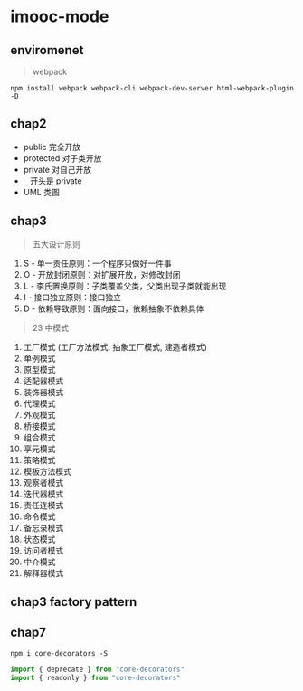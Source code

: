 # imooc-mode

## enviromenet

> webpack

```console
npm install webpack webpack-cli webpack-dev-server html-webpack-plugin -D
```

## chap2

- public 完全开放
- protected 对子类开放
- private 对自己开放
- `_` 开头是 private
- UML 类图

## chap3

> 五大设计原则

1. S - 单一责任原则：一个程序只做好一件事
2. O - 开放封闭原则：对扩展开放，对修改封闭
3. L - 李氏置换原则：子类覆盖父类，父类出现子类就能出现
4. I - 接口独立原则：接口独立
5. D - 依赖导致原则：面向接口，依赖抽象不依赖具体

> 23 中模式

1. 工厂模式 (工厂方法模式, 抽象工厂模式, 建造者模式)
2. 单例模式
3. 原型模式
4. 适配器模式
5. 装饰器模式
6. 代理模式
7. 外观模式
8. 桥接模式
9. 组合模式
10. 享元模式
11. 策略模式
12. 模板方法模式
13. 观察者模式
14. 迭代器模式
15. 责任连模式
16. 命令模式
17. 备忘录模式
18. 状态模式
19. 访问者模式
20. 中介模式
21. 解释器模式

## chap3 factory pattern

## chap7

```console
npm i core-decorators -S
```

```js
import { deprecate } from "core-decorators"
import { readonly } from "core-decorators"
```

